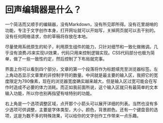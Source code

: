 # 回声编辑器是什么？

一个简洁而又顺手的编辑器，没有Markdown，没有所见即所得。没有花里胡哨的功能，专注于文字创作本身，打开网址就可以开始写，关掉网页就可以去干别的。没有任何网络请求，你的草稿将存放在本地。

尽量使用系统原生的轮子，利用原生组件的能力，只针对细节和一致化做微调。几乎没有浪费JS来实现UI效果，代码只用来控制逻辑实现。CSS代码部分也极为简单，做了一些一致性约定，然后控制了下布局就完事。

界面上你可以看到四个部分，文章的第一个段落将作为标题填充至浏览器标签。左上角动态显示文章里的非控制字符的数量。中间就是最主要的输入区，我把它的宽度限定为780像素，现在的浏览器宽度确实越来越大，但是输入区过宽可能会在写作时造成不必要的体力消耗。而正如我前面所说，这个输入区就只有最简单的文本输入功能，所以你也别再指望有啥特别的功能。

右上角是一个选项调整区域，点开那个小箭头可以展开详细的列表。当然也没有多少选项可供调整，主要是字体类型，大小，颜色，背景颜色。还有一个键盘音的选项，这是为数不多的特殊效果，可以给你的文字创作工作带来一点乐趣。
